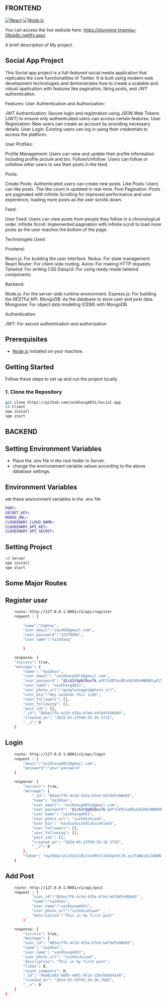 ## FRONTEND
[![React](https://img.shields.io/badge/React-%5E17.0.0-blue)](https://reactjs.org/)
[![Node.js](https://img.shields.io/badge/Node.js-%5E14.0.0-green)](https://nodejs.org/)

You can access the live website here: https://stunning-tiramisu-06eb8c.netlify.app/

A brief description of My project.

## Social App Project

This Social app project is a full-featured social media application that replicates the core functionalities of Twitter. It is built using modern web development technologies and demonstrates how to create a scalable and robust application with features like pagination, liking posts, and JWT authentication.

Features:
User Authentication and Authorization:

JWT Authentication: Secure login and registration using JSON Web Tokens (JWT) to ensure only authenticated users can access certain features.
User Registration: New users can create an account by providing necessary details.
User Login: Existing users can log in using their credentials to access the platform.

User Profiles:

Profile Management: Users can view and update their profile information including profile picture and bio.
Follow/Unfollow: Users can follow or unfollow other users to see their posts in the feed.

Posts:

Create Posts: Authenticated users can create new posts.
Like Posts: Users can like posts. The like count is updated in real-time.
Post Pagination: Posts are paginated with infinite Scrolling for improved performance and user experience, loading more posts as the user scrolls down.

Feed:

User Feed: Users can view posts from people they follow in a chronological order.
Infinite Scroll: Implemented pagination with infinite scroll to load more posts as the user reaches the bottom of the page.


Technologies Used:

Frontend:

React.js: For building the user interface.
Redux: For state management.
React Router: For client-side routing.
Axios: For making HTTP requests.
Tailwind: For writing CSS
DaisyUI: For using ready-made tailwind components

Backend:

Node.js: For the server-side runtime environment.
Express.js: For building the RESTful API.
MongoDB: As the database to store user and post data.
Mongoose: For object data modeling (ODM) with MongoDB.

Authentication:

JWT: For secure authentication and authorization

## Prerequisites

- [Node.js](https://nodejs.org/) installed on your machine.

## Getting Started

Follow these steps to set up and run the project locally.

### 1. Clone the Repository

```bash
git clone https://github.com/vaibhavg4651/Social-app
cd Client
npm install
npm start
```

## BACKEND
## Setting Environment Variables
* Place the .env file in the root folder in Server.
* change the environament variable values according to the above database settings.

## Environment Variables
set these environment variables in the .env file
```bash
PORT=
SECRET_KEY=
MONGO_URL=
CLOUDINARY_CLOUD_NAME=
CLOUDINARY_API_KEY=
CLOUDINARY_API_SECRET=
```

## Setting Project
```bash
cd Server
npm install
npm start
```
## Some Major Routes

## Register user

```bash
    route: http://127.0.0.1:8001/v1/api/register
    request : {
        
        "name":"Vabhav",
        "user_email":"vai465@gmail.com",
        "user_password":"12376564",
        "user_name":"vaibhavg"

        }

    response: {
    "success": true,
    "message": {
        "name": "Vaibhav",
        "user_email": "vaibhavg4651@gmail.com",
        "user_password": "$2a$10$pNJQuv7k.qVF7LEMJxo0EuGd1bDnHWDNdLpFZidsl.HuQJPmVb9Ca",
        "user_name": "vaibhavg4651",
        "user_photo_url":"googleimages@photo_url",
        "user_bio":"Hey vaibhav this side",
        "user_followers": [],
        "user_following": [],
        "post_ids": [],
        "_id": "883ec7fb-4c5d-435a-b7ed-b4fddfe96b05",
        "created_on": "2024-05-23T09:35:16.373Z",
        "__v": 0
    }
```
## Login

```bash
    route: http://127.0.0.1:8001/v1/api/login
    request : {
        "email":"vaibhavg4651@gmail.com",
        "password":"your password"
    }

    response: {
        "success": true,
        "message": {
            "_id": "883ec7fb-4c5d-435a-b7ed-b4fddfe96b05",
            "name": "Vaibhav",
            "user_email": "vaibhavg4651@gmail.com",
            "user_password": "$2a$10$pNJQuv7k.qVF7LEMJxo0EuGd1bDnHWDNdLpFZidsl.HuQJPmVb9Ca",
            "user_name": "vaibhavg4651",
            "user_photo_url": "iushdiuhiauh",
            "user_bio": "hasdiuhaishdiuhiuahiduh",
            "user_followers": [],
            "user_following": [],
            "post_ids": [],
            "created_on": "2024-05-23T09:35:16.373Z",
            "__v": 0
        },
        "token": "eyJhbGciOiJIUzI1NiIsInR5cCI6IkpXVCJ9.eyJfaWQiOiI4ODNlYzdmYi00YzVkLTQzNWEtYjdlZC1iNGZkZGZlOTZiMDUiLCJpYXQiOjE3MTY0NTc2MTAsImV4cCI6MTcxNjQ2MTIxMH0.Wlrp0sNEfHekKySttHUec8gw91y4bJlF23rco1z4fBA"
    }
```

## Add Post

```bash
    route: http://127.0.0.1:8001/v1/api/post
    request : {
            "user_id":"883ec7fb-4c5d-435a-b7ed-b4fddfe96b05" , 
            "name":"vaibhav", 
            "user_name":"vaibhavg4651", 
            "user_photo_url":"iushdiuhiauh" , 
            "description":"This is my first post"
        }

    response: {
        "success": true,
        "message": {
        "user_id": "883ec7fb-4c5d-435a-b7ed-b4fddfe96b05",
        "name": "vaibhav",
        "user_name": "vaibhavg4651",
        "user_photo_url": "iushdiuhiauh",
        "description": "This is my first post",
        "likes": 0,
        "count_comments": 0,
        "_id": "9eb81a02-b685-4d91-9f2e-15bcbbdd41e8",
        "created_on": "2024-05-25T05:34:36.760Z",
        "__v": 0
    }
}
```